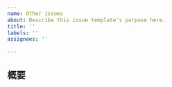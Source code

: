 ```yaml
---
name: Other issues
about: Describe this issue template's purpose here.
title: ''
labels: ''
assignees: ''

---
```


## 概要



